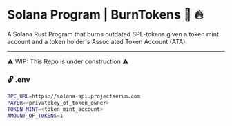 # Solana Program | BurnTokens :firecracker: :fire:

A Solana Rust Program that burns outdated SPL-tokens given a token mint account and a token holder's Associated Token Account (ATA).

---

:warning: WIP: This Repo is under construction :warning:

### :unlock: .env
```bash
RPC_URL=https://solana-api.projectserum.com
PAYER=<privatekey_of_token_owner>
TOKEN_MINT=<token_mint_account>
AMOUNT_OF_TOKENS=1
```